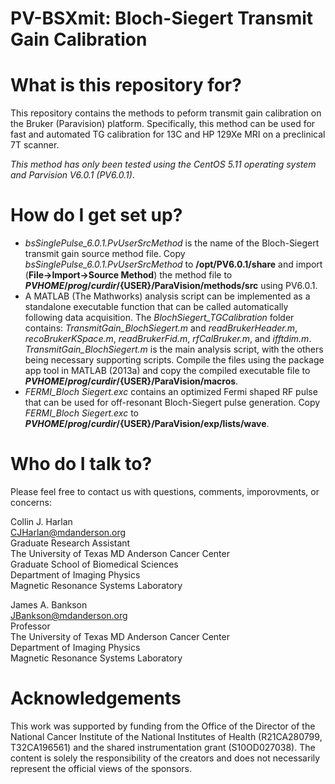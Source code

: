 # PV-BSXmit: Bloch-Siegert Transmit Gain Calibration

# What is this repository for?
This repository contains the methods to peform transmit gain calibration on the Bruker (Paravision) platform. Specifically, this method can be used for fast and automated TG calibration for 13C and HP 129Xe MRI on a preclinical 7T scanner.

*This method has only been tested using the CentOS 5.11 operating system and Parvision V6.0.1 (PV6.0.1)*.

# How do I get set up?
* *bsSinglePulse_6.0.1.PvUserSrcMethod* is the name of the Bloch-Siegert transmit gain source method file. Copy *bsSinglePulse_6.0.1.PvUserSrcMethod* to **/opt/PV6.0.1/share** and import (**File->Import->Source Method**) the method file to **${PVHOME}/prog/curdir/${USER}/ParaVision/methods/src** using PV6.0.1.
* A MATLAB (The Mathworks) analysis script can be implemented as a standalone executable function that can be called automatically following data acquisition. The *BlochSiegert_TGCalibration* folder contains: *TransmitGain_BlochSiegert.m* and *readBrukerHeader.m*, *recoBrukerKSpace.m*, *readBrukerFid.m*, *rfCalBruker.m*, and *ifftdim.m*. *TransmitGain_BlochSiegert.m* is the main analysis script, with the others being necessary supporting scripts. Compile the files using the package app tool in MATLAB (2013a) and copy the compiled executable file to **${PVHOME}/prog/curdir/${USER}/ParaVision/macros**.
* *FERMI_Bloch Siegert.exc* contains an optimized Fermi shaped RF pulse that can be used for off-resonant Bloch-Siegert pulse generation. Copy *FERMI_Bloch Siegert.exc* to **${PVHOME}/prog/curdir/${USER}/ParaVision/exp/lists/wave**.

# Who do I talk to?
Please feel free to contact us with questions, comments, imporovments, or concerns:

Collin J. Harlan\
CJHarlan@mdanderson.org\
Graduate Research Assistant\
The University of Texas MD Anderson Cancer Center\
Graduate School of Biomedical Sciences\
Department of Imaging Physics\
Magnetic Resonance Systems Laboratory

James A. Bankson\
JBankson@mdanderson.org\
Professor\
The University of Texas MD Anderson Cancer Center\
Department of Imaging Physics\
Magnetic Resonance Systems Laboratory

# Acknowledgements 
This work was supported by funding from the Office of the Director of the National Cancer Institute of the National 
Institutes of Health (R21CA280799, T32CA196561) and the shared instrumentation grant (S10OD027038). The content is solely the responsibility of the 
creators and does not necessarily represent the official views of the sponsors.
